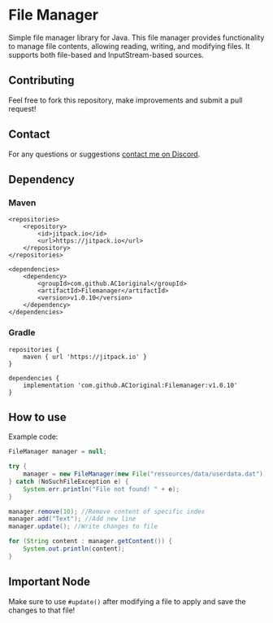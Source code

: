 # File Manager
Simple file manager library for Java. This file manager provides functionality to manage file contents, allowing reading, writing, and modifying files. It supports both file-based and InputStream-based sources.

## Contributing
Feel free to fork this repository, make improvements and submit a pull request!

## Contact
For any questions or suggestions [contact me on Discord](https://discord.com/users/872921450691067924/). <br>

## Dependency
### Maven
```
<repositories>
    <repository>
        <id>jitpack.io</id>
        <url>https://jitpack.io</url>
    </repository>
</repositories>

<dependencies>
    <dependency>
        <groupId>com.github.AC1original</groupId>
        <artifactId>Filemanager</artifactId>
        <version>v1.0.10</version>
    </dependency>
</dependencies>
```
### Gradle 
```
repositories {
    maven { url 'https://jitpack.io' }
}

dependencies {
    implementation 'com.github.AC1original:Filemanager:v1.0.10'
}
```
## How to use
Example code:
```java
FileManager manager = null;

try {
    manager = new FileManager(new File("ressources/data/userdata.dat")); //Initialize new file manager
} catch (NoSuchFileException e) {
    System.err.println("File not found! " + e);
}

manager.remove(10); //Remove content of specific index
manager.add("Text"); //Add new line
manager.update(); //Write changes to file

for (String content : manager.getContent()) {
    System.out.println(content);
}
```
## Important Node
Make sure to use ```#update()``` after modifying a file to apply and save the changes to that file!
